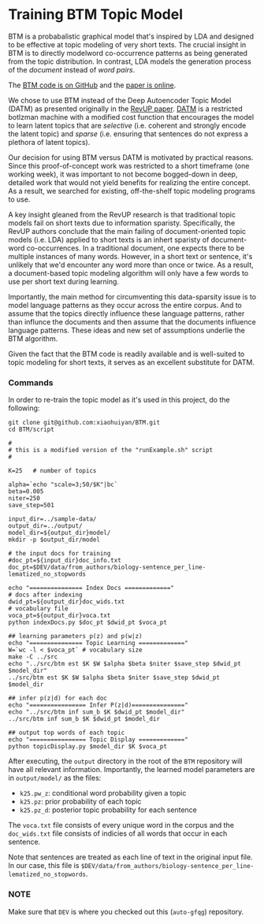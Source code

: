 # Training BTM Topic Model

BTM is a probabalistic graphical model that's inspired by LDA and designed to be effective at topic modeling of very short texts. The crucial insight in BTM is to directly modelword co-occurrence patterns as being generated from the topic distribution. In contrast, LDA models the generation process of the _document_ instead of _word pairs_.

The [BTM code is on GitHub](https://github.com/xiaohuiyan/BTM) and the [paper is online](http://www.bigdatalab.ac.cn/~lanyanyan/papers/2013/WWW2013-yan.pdf).

We chose to use BTM instead of the Deep Autoencoder Topic Model (DATM) as presented originally in the [RevUP paper](http://oa.upm.es/42192/1/INVE_MEM_2015_226779.pdf). [DATM](https://www.prhlt.upv.es/workshops/iwes15/pdf/iwes15-kumar-d'haro.pdf) is a restricted botlzman machine with a modified cost function that encourages the model to learn latent topics that are _selective_ (i.e. coherent and strongly encode the latent topic) and _sparse_ (i.e. ensuring that sentences do not express a plethora of latent topics).

Our decision for using BTM versus DATM is motivated by practical reasons. Since this proof-of-concept work was restricted to a short timeframe (one working week), it was important to not become bogged-down in deep, detailed work that would not yield benefits for realizing the entire concept. As a result, we searched for existing, off-the-shelf topic modeling programs to use.

A key insight gleaned from the RevUP research is that traditional topic models fail on short texts due to information sparisty. Specifically, the RevUP authors conclude that the main failing of document-oriented topic models (i.e. LDA) applied to short texts is an inhert sparisty of document-word co-occurrences. In a traditional document, one expects there to be multiple instances of many words. However, in a short text or sentence, it's unlikely that we'd encounter any word more than once or twice. As a result, a document-based topic modeling algorithm will only have a few words to use per short text during learning.

Importantly, the main method for circumventing this data-sparsity issue is to model language patterns as they occur across the entire corpus. And to assume that the topics directly influence these language patterns, rather than influnce the documents and then assume that the documents influence language patterns. These ideas and new set of assumptions underlie the BTM algorithm.

Given the fact that the BTM code is readily available and is well-suited to topic modeling for short texts, it serves as an excellent substitute for DATM.

### Commands

In order to re-train the topic model as it's used in this project, do the following:
```
git clone git@github.com:xiaohuiyan/BTM.git
cd BTM/script

#
# this is a modified version of the "runExample.sh" script
#

K=25   # number of topics

alpha=`echo "scale=3;50/$K"|bc`
beta=0.005
niter=250
save_step=501

input_dir=../sample-data/
output_dir=../output/
model_dir=${output_dir}model/
mkdir -p $output_dir/model 

# the input docs for training
#doc_pt=${input_dir}doc_info.txt
doc_pt=$DEV/data/from_authors/biology-sentence_per_line-lematized_no_stopwords

echo "=============== Index Docs ============="
# docs after indexing
dwid_pt=${output_dir}doc_wids.txt
# vocabulary file
voca_pt=${output_dir}voca.txt
python indexDocs.py $doc_pt $dwid_pt $voca_pt

## learning parameters p(z) and p(w|z)
echo "=============== Topic Learning ============="
W=`wc -l < $voca_pt` # vocabulary size
make -C ../src
echo "../src/btm est $K $W $alpha $beta $niter $save_step $dwid_pt $model_dir"
../src/btm est $K $W $alpha $beta $niter $save_step $dwid_pt $model_dir

## infer p(z|d) for each doc
echo "================ Infer P(z|d)==============="
echo "../src/btm inf sum_b $K $dwid_pt $model_dir"
../src/btm inf sum_b $K $dwid_pt $model_dir

## output top words of each topic
echo "================ Topic Display ============="
python topicDisplay.py $model_dir $K $voca_pt

```

After executing, the `output` directory in the root of the `BTM` repository will have all relevant information. Importantly, the learned model parameters are in `output/model/` as the files:
* `k25.pw_z`: conditional word probability given a topic
* `k25.pz`: prior probability of each topic
* `k25.pz_d`: posterior topic probability for each sentence

The `voca.txt` file consists of every unique word in the corpus and the `doc_wids.txt` file consists of indicies of all words that occur in each sentence.

Note that sentences are treated as each line of text in the original input file. In our case, this file is `$DEV/data/from_authors/biology-sentence_per_line-lematized_no_stopwords`.

### NOTE
Make sure that `DEV` is where you checked out this (`auto-gfqg`) repository.